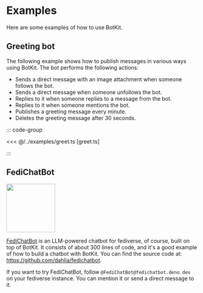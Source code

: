 Examples
========

Here are some examples of how to use BotKit.


Greeting bot
------------

The following example shows how to publish messages in various ways using
BotKit.  The bot performs the following actions:

 -  Sends a direct message with an image attachment when someone follows
    the bot.
 -  Sends a direct message when someone unfollows the bot.
 -  Replies to it when someone replies to a message from the bot.
 -  Replies to it when someone mentions the bot.
 -  Publishes a greeting message every minute.
 -  Deletes the greeting message after 30 seconds.

::: code-group

<<< @/../examples/greet.ts [greet.ts]

:::


FediChatBot
-----------

<img src="https://raw.githubusercontent.com/dahlia/fedichatbot/refs/heads/main/logo.png" width="128" height="128">

[FediChatBot] is an LLM-powered chatbot for fediverse, of course, built on top
of BotKit.  It consists of about 300 lines of code, and it's a good example of
how to build a chatbot with BotKit.  You can find the source code at:
<https://github.com/dahlia/fedichatbot>.

If you want to try FediChatBot, follow `@FediChatBot@fedichatbot.deno.dev` on
your fediverse instance.  You can mention it or send a direct message to it.

[FediChatBot]: https://github.com/dahlia/fedichatbot
